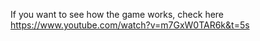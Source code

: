 If you want to see how the game works, check here https://www.youtube.com/watch?v=m7GxW0TAR6k&t=5s

